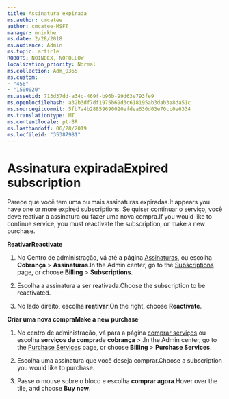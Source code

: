 ```yaml
---
title: Assinatura expirada
ms.author: cmcatee
author: cmcatee-MSFT
manager: mnirkhe
ms.date: 2/28/2018
ms.audience: Admin
ms.topic: article
ROBOTS: NOINDEX, NOFOLLOW
localization_priority: Normal
ms.collection: Adm_O365
ms.custom:
- "456"
- "1500020"
ms.assetid: 713d37dd-a34c-469f-b96b-99d63e793fe9
ms.openlocfilehash: a32b3df7df1975b69d3c618195ab3dab3a8da51c
ms.sourcegitcommit: 5fb7a4b28859690020efdea630d03e70cc0e6334
ms.translationtype: MT
ms.contentlocale: pt-BR
ms.lasthandoff: 06/28/2019
ms.locfileid: "35387981"
---
```

# <a name="expired-subscription"></a><span data-ttu-id="f3cb4-102">Assinatura expirada</span><span class="sxs-lookup"><span data-stu-id="f3cb4-102">Expired subscription</span></span>

<span data-ttu-id="f3cb4-103">Parece que você tem uma ou mais assinaturas expiradas.</span><span class="sxs-lookup"><span data-stu-id="f3cb4-103">It appears you have one or more expired subscriptions.</span></span> <span data-ttu-id="f3cb4-104">Se quiser continuar o serviço, você deve reativar a assinatura ou fazer uma nova compra.</span><span class="sxs-lookup"><span data-stu-id="f3cb4-104">If you would like to continue service, you must reactivate the subscription, or make a new purchase.</span></span>
  
 <span data-ttu-id="f3cb4-105">**Reativar**</span><span class="sxs-lookup"><span data-stu-id="f3cb4-105">**Reactivate**</span></span>
  
1. <span data-ttu-id="f3cb4-106">No Centro de administração, vá até a página [Assinaturas](https://go.microsoft.com/fwlink/p/?linkid=842054), ou escolha **Cobrança** \> **Assinaturas**.</span><span class="sxs-lookup"><span data-stu-id="f3cb4-106">In the Admin center, go to the [Subscriptions](https://go.microsoft.com/fwlink/p/?linkid=842054) page, or choose **Billing** \> **Subscriptions**.</span></span>

2. <span data-ttu-id="f3cb4-107">Escolha a assinatura a ser reativada.</span><span class="sxs-lookup"><span data-stu-id="f3cb4-107">Choose the subscription to be reactivated.</span></span>

3. <span data-ttu-id="f3cb4-108">No lado direito, escolha **reativar**.</span><span class="sxs-lookup"><span data-stu-id="f3cb4-108">On the right, choose **Reactivate**.</span></span>

 <span data-ttu-id="f3cb4-109">**Criar uma nova compra**</span><span class="sxs-lookup"><span data-stu-id="f3cb4-109">**Make a new purchase**</span></span>
  
1. <span data-ttu-id="f3cb4-110">No centro de administração, vá para a página [comprar serviços](https://go.microsoft.com/fwlink/p/?linkid=868433) ou escolha **serviços de compra**de **cobrança** \> .</span><span class="sxs-lookup"><span data-stu-id="f3cb4-110">In the Admin center, go to the [Purchase Services](https://go.microsoft.com/fwlink/p/?linkid=868433) page, or choose **Billing** \> **Purchase Services**.</span></span>

2. <span data-ttu-id="f3cb4-111">Escolha uma assinatura que você deseja comprar.</span><span class="sxs-lookup"><span data-stu-id="f3cb4-111">Choose a subscription you would like to purchase.</span></span>

3. <span data-ttu-id="f3cb4-112">Passe o mouse sobre o bloco e escolha **comprar agora**.</span><span class="sxs-lookup"><span data-stu-id="f3cb4-112">Hover over the tile, and choose **Buy now**.</span></span>

